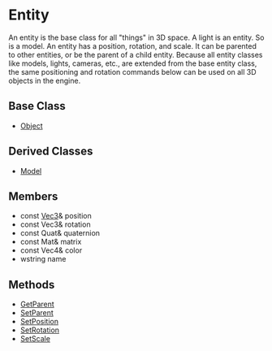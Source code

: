 # Entity
An entity is the base class for all "things" in 3D space. A light is an entity. So is a model. An entity has a position, rotation, and scale. It can be parented to other entities, or be the parent of a child entity. Because all entity classes like models, lights, cameras, etc., are extended from the base entity class, the same positioning and rotation commands below can be used on all 3D objects in the engine.

## Base Class
- [Object](API_Object)

## Derived Classes ##
* [Model](API_Model)

## Members
* const [Vec3](API_Vec3)& position
* const Vec3& rotation
* const Quat& quaternion
* const Mat& matrix
* const Vec4& color
* wstring name

## Methods
* [GetParent](API_Entity_GetParent.md)
* [SetParent](API_Entity_SetParent.md)
* [SetPosition](API_Entity_SetPosition.md)
* [SetRotation](API_Entity_SetRotation.md)
* [SetScale](API_Entity_SetScale.md)
